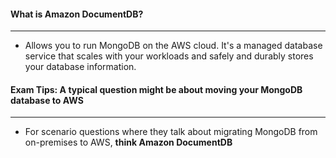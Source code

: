 #### What is Amazon DocumentDB?

___

* Allows you to run MongoDB on the AWS cloud. It's a managed database service that scales with your workloads and safely
  and durably stores your database information.

#### Exam Tips: A typical question might be about moving your MongoDB database to AWS

___

* For scenario questions where they talk about migrating MongoDB from on-premises to AWS, **think Amazon DocumentDB**